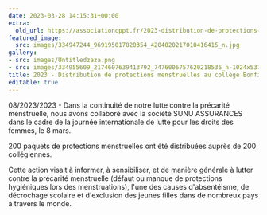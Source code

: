 ```yaml
---
date: 2023-03-28 14:15:31+00:00
extra:
  old_url: https://associationcppt.fr/2023-distribution-de-protections-menstruelles-au-college-bonfi-a-conakry/
featured_image:
  src: images/334947244_969195017820354_4204020217010416415_n.jpg
gallery:
- src: images/Untitledzaza.png
- src: images/334955609_2174607639413792_7476006757620218536_n-1024x537.jpg
title: 2023 - Distribution de protections menstruelles au collège Bonfi à Conakry
editable: true
---
```

08/2023/2023 - Dans la continuité de notre lutte contre la précarité menstruelle, nous avons collaboré avec la société SUNU ASSURANCES dans le cadre de la journée internationale de lutte pour les droits des femmes, le 8 mars.

200 paquets de protections menstruelles ont été distribuées auprès de 200 collégiennes.

Cette action visait à informer, à sensibiliser, et de manière générale à lutter contre la précarité menstruelle (défaut ou manque de protections hygiéniques lors des menstruations), l'une des causes d'absentéisme, de décrochage scolaire et d'exclusion des jeunes filles dans de nombreux pays à travers le monde.
